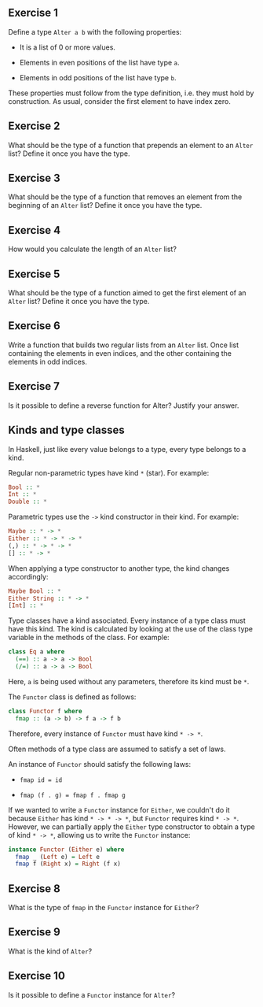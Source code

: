 
## Exercise 1

Define a type ``Alter a b`` with the following properties:

* It is a list of 0 or more values.

* Elements in even positions of the list have type ``a``.

* Elements in odd positions of the list have type ``b``.

These properties must follow from the type definition, i.e.
they must hold by construction. As usual, consider the first
element to have index zero.

## Exercise 2

What should be the type of a function that prepends an element
to an ``Alter`` list? Define it once you have the type.

## Exercise 3

What should be the type of a function that removes an element
from the beginning of an ``Alter`` list? Define it once you
have the type.

## Exercise 4

How would you calculate the length of an ``Alter`` list?

## Exercise 5

What should be the type of a function aimed to get the first
element of an ``Alter`` list? Define it once you have the
type.

## Exercise 6

Write a function that builds two regular lists from an ``Alter``
list. Once list containing the elements in even indices, and the
other containing the elements in odd indices.

## Exercise 7

Is it possible to define a reverse function for Alter? Justify your answer.

## Kinds and type classes

In Haskell, just like every value belongs to a type, every type belongs to a kind.

Regular non-parametric types have kind ``*`` (star). For example:

```haskell
Bool :: *
Int :: *
Double :: *
```

Parametric types use the ``->`` kind constructor in their kind. For example:

```haskell
Maybe :: * -> *
Either :: * -> * -> *
(,) :: * -> * -> *
[] :: * -> *
```

When applying a type constructor to another type, the kind changes accordingly:

```haskell
Maybe Bool :: *
Either String :: * -> *
[Int] :: *
```

Type classes have a kind associated. Every instance of a type class must have this
kind. The kind is calculated by looking at the use of the class type variable in the
methods of the class. For example:

```haskell
class Eq a where
  (==) :: a -> a -> Bool
  (/=) :: a -> a -> Bool
```

Here, ``a`` is being used without any parameters, therefore its kind must be ``*``.

The ``Functor`` class is defined as follows:

```haskell
class Functor f where
  fmap :: (a -> b) -> f a -> f b
```

Therefore, every instance of ``Functor`` must have kind ``* -> *``.

Often methods of a type class are assumed to satisfy a set of laws.

An instance of ``Functor`` should satisfy the following laws:

* ``fmap id = id``

* ``fmap (f . g) = fmap f . fmap g``

If we wanted to write a ``Functor`` instance for ``Either``, we couldn't do it
because ``Either`` has kind ``* -> * -> *``, but ``Functor`` requires kind
``* -> *``. However, we can partially apply the ``Either`` type constructor to obtain
a type of kind ``* -> *``, allowing us to write the ``Functor`` instance:

```haskell
instance Functor (Either e) where
  fmap _ (Left e) = Left e
  fmap f (Right x) = Right (f x)
```

## Exercise 8

What is the type of ``fmap`` in the ``Functor`` instance for ``Either``?

## Exercise 9

What is the kind of ``Alter``?

## Exercise 10

Is it possible to define a ``Functor`` instance for ``Alter``?
